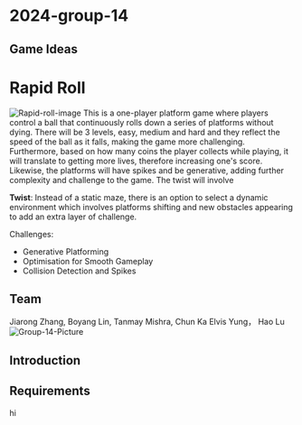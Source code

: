 # 2024-group-14

## Game Ideas
# Rapid Roll 
![Rapid-roll-image](https://github.com/UoB-COMSM0110/2024-group-14/blob/main/images/rapid-roll.jpg)
This is a one-player platform game where players control a ball that continuously rolls down a series of platforms without dying. There will be 3 levels, easy, medium and hard and they reflect the speed of the ball as it falls, making the game more challenging. Furthermore, based on how many coins the player collects while playing, it will translate to getting more lives, therefore increasing one's score. Likewise, the platforms will have spikes and be generative, adding further complexity and challenge to the game. The twist will involve 

**Twist**: Instead of a static maze, there is an option to select a dynamic environment which involves platforms shifting and new obstacles appearing to add an extra layer of challenge. 

Challenges:
- Generative Platforming 
- Optimisation for Smooth Gameplay
- Collision Detection and Spikes 

## Team
Jiarong Zhang, Boyang Lin, Tanmay Mishra, Chun Ka Elvis Yung， Hao Lu
![Group-14-Picture](https://github.com/UoB-COMSM0110/2024-group-14/blob/main/images/group-14-image.jpeg)

## Introduction 

## Requirements


hi
